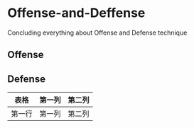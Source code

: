 # Offense-and-Deffense
Concluding everything about Offense and Defense technique
## Offense
## Defense
| 表格      | 第一列     | 第二列     |
| ---------- | :-----------:  | :-----------: |
| 第一行     | 第一列     | 第二列     |
